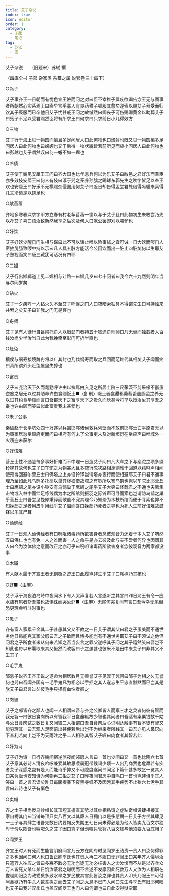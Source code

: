 ```yaml
---
title: 艾子杂说
index: true
icon: editor
order: 1
category:
  - 子藏
  - 笔记
tag:
  - 苏轼
  - 宋
---
```


艾子杂说　　（旧题宋）苏轼 撰  

（四库全书 子部 杂家类 杂纂之属 说郛卷三十四下）  

○殇子  

艾子事齐王一日朝而有忧色宣王恠而问之对曰臣不幸稚子属疾欲谒告念王无与图事者所朝然心实系焉王曰盍早言乎寡人有良药稚子顿服其愈矣遂索以赐艾子拜受而归饮其子辰服而已卒他日艾子忧甚戚王问之故慽然曰卿丧子可伤赐卿黄金以助葬艾子曰殇子不足以受君赐然臣将有所求王曰何求曰只求前日小儿得效方  

○三物  

艾子行于海上见一物圆而褊且多足问居人曰此何物也曰蝤蛑也既又见一物圆褊多足问居人曰此何物也曰螃蠏也又于后得一物状貎皆若前所见而极小问居人曰此何物也曰彭越也艾子喟然叹曰何一蠏不如一蠏也  

○冷债  

艾子使于魏见安厘王王问曰齐大国也比年息兵何以为乐艾子曰敝邑之君好乐而羣臣亦多效伎安厘王曰何人有伎曰淳于髠之笼养孙膑之踢球东郭先生之吹竽皆足以奉王欢也安厘王曰好乐不无横赐奈侵国用何艾子曰近日却告得孟尝君处借得冯驩来索得几文冷债是以饶足也  

○献苜蓿  

齐地多寒春深求竽甲方立春有村老挈苜蓿一筐以与于艾子且曰此物初生未敢尝乃先以荐艾子喜曰烦汝致新然我享之后次及何人曰献公罢即刈以喂驴也  

○好饮  

艾子好饮少醒日门生相与谋曰此不可以谏止唯以险事怵之宜可诫一日大饮而哕门人宻抽彘肠致哕中持以示曰凡人具五脏方能活今公因饮而出一脏止四脏矣何以生耶艾子熟视而笑曰唐三藏犹可活况有四耶  

○二媪  

艾子行出邯郸道上见二媪相与让路一曰媪几岁曰七十问者曰我今六十九然则明年当与尔同岁矣  

○钻火  

艾子一夕疾呼一人钻火久不至艾子呼促之门人曰夜暗索钻具不得谓先生曰可持烛来共索之矣艾子曰非我之门无是客也  

○舟师  

艾子见有人徒行自吕梁托舟人以趋彭门者持五十钱遗舟师师曰凡无赍而独载者人百钱汝尚少半汝当自此为我挽牵至彭门可折半直也  

○赶兔  

穰侯与纲寿接境魏冉将以广其封也乃伐纲寿而取之兵回而范睢代其相矣艾子闻而笑曰真所谓外头赶兔屋里失獐也  

○富贵  

艾子曰尧治天下久而耄勤呼许由以禅焉由入见之所居土阶三尺茅茨不剪采椽不斵虽逆旅之居无以过其陋命许由食则饭土■〈飠刑〉啜土器食麤粝羮藜藿虽厕监之养无以过其约食毕顾而言曰吾都天下之富享天下之贵久而厌矣今将举以授汝汝其享吾之奉也许由顾而笑曰似此富贵我未甚爱也  

○未了公事  

秦破赵于长平坑众四十万遂以兵围邯郸诸侯救兵列壁而不敢前邯郸垂亡平原君无以为策家居愁坐顾府吏而问曰相府有何未了公事吏未及对新垣衍在坐应声曰唯城外一火窃盗未获尔  

○好诘难  

营丘士性不通慧毎多事好折难而不中理一日造艾子问曰凡大车之下与槖驼之项多缀铃铎其故何也艾子曰车驼之为物甚大且多夜行忽狭路相逢则难于回避以藉鸣声相闻使预得回避尔营丘士曰佛塔之上亦设铃铎岂谓塔亦夜行而使相避耶艾子曰君不通事理乃至如此凡鸟鹊多托高以巢粪秽狼借故塔之有铃所以警鸟鹊也岂以车驼比耶营丘士曰鹰鹞之尾亦设小铃安有鸟鹊巢于鹰鹞之尾乎艾子大笑曰怪哉君之不通也夫鹰隼击物或入林中而绊足绦线偶为木之所绾则振羽之际铃声可寻而索也岂谓防鸟鹊之巢乎营丘士曰吾尝见挽郎秉铎而歌虽不究其理今乃知恐为木枝所绾而便于寻索也抑不知挽郎之足者用皮乎用线乎艾子愠而答曰挽郎乃死者之导也为死人生前好诘难故鼓铎以乐其尸耳  

○诵佛经  

艾子一日观人诵佛经者有曰呪咀诸毒药所欲害身者念彼观音力还着于本人艾子喟然叹曰佛仁也岂有免一人之难而害一人之命乎是亦去彼及此与夫不爱者何异也因谓其人曰今为汝体佛之意而改正之亦可乎曰呪咀诸毒药所欲害身者念彼观音力两家都没事  

○木履  

有人献木履于齐宣王者无刻斵之迹王曰此履岂非生乎艾子曰鞵楦乃其核也  

○虾■〈虫麻〉  

艾子浮于海夜泊岛峙中夜闻水下有人哭声复若人言遂听之其言曰昨日龙王有令一应水族有尾者斩吾鼍也故惧诛而哭汝虾■〈虫麻〉无尾何哭复闻有言曰吾今幸无尾但恐更理会科斗时事也  

○愚子  

齐有富人家累千金其二子甚愚其父又不教之一日艾子谓其父曰君之子虽美而不通世务他日曷能克其家父怒曰吾之子敏而且恃多能岂有不通世务耶艾子曰不须试之他但问君之子所食者米从何来若知之吾当妄言之罪父遂呼其子问之其子嘻然笑曰吾岂不知此也毎以布囊取来其父愀然而改容曰子之愚甚也彼米不是田中来艾子曰非其父不生其子  

○毛手鬼  

邹忌子说齐王齐王说之遂命为相居数月无善誉艾子见淳于髠问曰邹子为相之久无誉何也髠曰吾闻齐国有一毛手鬼凡为相必以手掴之其人遂忘生平忠直黙黙而已岂其是欤艾子曰君言过矣彼毛手只择有血性者掴之  

○肉智  

艾子之邻皆齐之鄙人也闻一人相谓曰吾与齐之公卿皆人而禀三才之灵者何彼有智而我无智一曰彼日食肉所以有智我平日食麄粝故少智也其问者曰吾适有粜粟钱数千姑与汝日食肉试之数日复又闻彼二人相谓曰吾自食肉后心识明达触事有智不徒有智又能穷理其一曰吾观人足面前出甚便若后出岂不为继来者所践其一曰吾亦见人鼻窍向下甚利若向上岂不为天雨注之乎二人相称其智艾子叹曰肉食者其智若此  

○好为诗  

艾子好为诗一日行齐魏间宿逆旅夜闻邻房人言曰一首也少间曰又一首也比晓六七首艾子意其必诗人清夜吟咏兼爱其敏思凌晨冠带候谒少顷一人出乃商贾也危羸若有疾者艾子深感之岂有是人而能诗乎抑又不可臆度遂问曰闻足下篇什甚多敢乞一览其人曰某负贩也安知诗为何物再三拒之艾子曰昨夜闻君房中自鸣曰一首也岂非诗乎其人笑曰一首之言君误矣昨日毎腹疾暴下夜黑寻纸不及因污其手疾势不止殆六七污手其言曰非诗也艾子有惭色  

○卖帽  

齐之士子相尚褁乌纱帽长其顶短其檐直其势以其纱相粘谓之虚粘竒帽设肆相接其一家自榜其门曰当铺毎顶只卖八百文以其廉人日拥门以是多愆期一日艾子方坐其肆见一士子与其肆主语吾先数日约要帽反失期五七日尚未得必是为他人皆卖九百文尔独卑于价以欺吾也呶呶久之艾子因曰秀才但勿喧只管将八百文钱与他须要九百底帽子  

○阎罗王  

齐宣王时人有死而生能言阴府间言乃云方在阴府时见阎罗王诘责一贵人曰汝何得罪之多也因问曰何人也曰鲁正卿季氏也其贵人再三不服曰无罪阎王曰某年齐人侵境汝只遣万人徃应之皆曰多寡不敌必无功岂徒无功必枉害人之命汝愎而不从是以齐兵众万人皆死又某年某日饥汝蔽君之聪明而不言遂不发廪因此死数万人又汝为人相职在燮理阴阳汝为政乖戾多致水旱之岁民被其害此皆汝之罪也其贵人叩头乃服王曰可付阿鼻狱乃有牛头人数辈执之而去艾子闻之太息不已门人问曰先生与季氏有旧耶何叹也艾子曰我非叹季氏也盖叹阎罗王也门人曰何谓也曰自此安得狱空耶  
